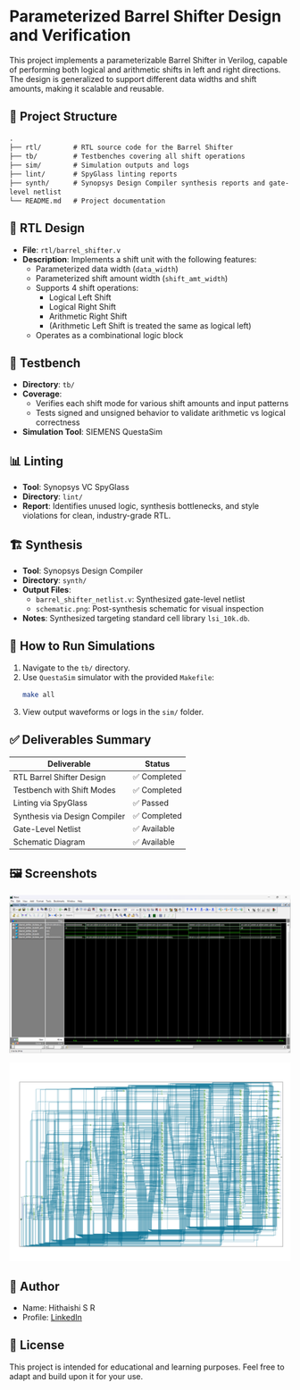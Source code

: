 # Parameterized Barrel Shifter Design and Verification

This project implements a parameterizable Barrel Shifter in Verilog, capable of performing both logical and arithmetic shifts in left and right directions. The design is generalized to support different data widths and shift amounts, making it scalable and reusable.

## 🔧 Project Structure

```
.
├── rtl/        # RTL source code for the Barrel Shifter
├── tb/         # Testbenches covering all shift operations
├── sim/        # Simulation outputs and logs
├── lint/       # SpyGlass linting reports
├── synth/      # Synopsys Design Compiler synthesis reports and gate-level netlist
└── README.md   # Project documentation
```

## 📂 RTL Design

- **File**: `rtl/barrel_shifter.v`
- **Description**: Implements a shift unit with the following features:
  - Parameterized data width (`data_width`)
  - Parameterized shift amount width (`shift_amt_width`)
  - Supports 4 shift operations:
    - Logical Left Shift
    - Logical Right Shift
    - Arithmetic Right Shift
    - (Arithmetic Left Shift is treated the same as logical left)
  - Operates as a combinational logic block

## 🧪 Testbench

- **Directory**: `tb/`
- **Coverage**:
  - Verifies each shift mode for various shift amounts and input patterns
  - Tests signed and unsigned behavior to validate arithmetic vs logical correctness
- **Simulation Tool**: SIEMENS QuestaSim

## 📊 Linting

- **Tool**: Synopsys VC SpyGlass
- **Directory**: `lint/`
- **Report**: Identifies unused logic, synthesis bottlenecks, and style violations for clean, industry-grade RTL.

## 🏗️ Synthesis

- **Tool**: Synopsys Design Compiler
- **Directory**: `synth/`
- **Output Files**:
  - `barrel_shifter_netlist.v`: Synthesized gate-level netlist
  - `schematic.png`: Post-synthesis schematic for visual inspection
- **Notes**: Synthesized targeting standard cell library `lsi_10k.db`.

## 📝 How to Run Simulations

1. Navigate to the `tb/` directory.
2. Use `QuestaSim` simulator with the provided `Makefile`:
   ```bash
   make all
   ```
3. View output waveforms or logs in the `sim/` folder.

## ✅ Deliverables Summary

| Deliverable                   | Status          |
|-------------------------------|-----------------|
| RTL Barrel Shifter Design     | ✅ Completed     |
| Testbench with Shift Modes    | ✅ Completed     |
| Linting via SpyGlass          | ✅ Passed        |
| Synthesis via Design Compiler | ✅ Completed     |
| Gate-Level Netlist            | ✅ Available     |
| Schematic Diagram             | ✅ Available     |

## 🖼️ Screenshots

![Simulation](sim/simulation.png)

![Schematic](synth/schematic.png)

## 📌 Author

- Name: Hithaishi S R
- Profile: [LinkedIn](https://www.linkedin.com/in/hithaishisr)

## 📜 License

This project is intended for educational and learning purposes. Feel free to adapt and build upon it for your use.
